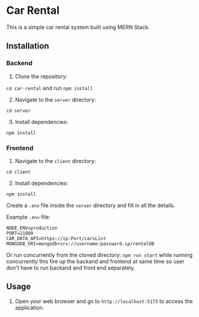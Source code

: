 # Car Rental

This is a simple car rental system built using MERN Stack.

## Installation

### Backend

1. Clone the repository:

`cd car-rental`
and run `npm install`

2. Navigate to the `server` directory:

```
cd server
```

3. Install dependencies:

```
npm install
```

### Frontend

1. Navigate to the `client` directory:

```
cd client
```

2. Install dependencies:

```
npm install
```

Create a `.env` file inside the `server` directory and fill in all the details.

Example `.env` file:

```
NODE_ENV=production
PORT=21000
CAR_DATA_API=https://ip:Port/carsList
MONGODB_URI=mongodb+srv://username:password.ip/rentalDB
```

Or run concurrently from the cloned directory: `npm run start`
while running concurrently this fire up the backand and frontend at same time
so user don't have to run backand and front end separately.

## Usage

1. Open your web browser and go to `http://localhost:5173` to access the application.
